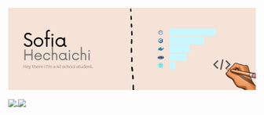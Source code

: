 [![Header](https://github.com/sohechai/sohechai/blob/main/header_readme.png "Header")](https://profile.intra.42.fr/users/sohechai)

<a href="https://github.com/anuraghazra/github-readme-stats">
  <img align="center" src="https://github-readme-stats.vercel.app/api/top-langs/?username=sohechai"/>
</a>
<a href="https://github.com/anuraghazra/github-readme-stats">
  <img align="center" src="https://github-readme-stats.vercel.app/api?username=sohechai&count_private=true&show_icons=true)](https://github.com/anuraghazra/github-readme-stats)"/>
</a>
